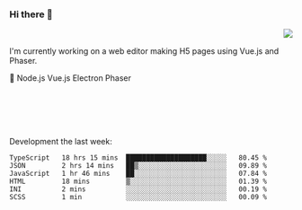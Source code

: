 ### Hi there 👋

<img align="right" src="https://github-readme-stats.vercel.app/api?username=jasonpanggo"/>

<br>
<p align="left">
I'm currently working on a web editor making H5 pages using Vue.js and Phaser.
</p>
<p align="left">
📖 Node.js Vue.js Electron Phaser
</p>
<br>
<br>
<br>
<br>

Development the last week:
<!--START_SECTION:waka-->

```text
TypeScript   18 hrs 15 mins  ████████████████████░░░░░   80.45 %
JSON         2 hrs 14 mins   ██▒░░░░░░░░░░░░░░░░░░░░░░   09.89 %
JavaScript   1 hr 46 mins    ██░░░░░░░░░░░░░░░░░░░░░░░   07.84 %
HTML         18 mins         ▒░░░░░░░░░░░░░░░░░░░░░░░░   01.39 %
INI          2 mins          ░░░░░░░░░░░░░░░░░░░░░░░░░   00.19 %
SCSS         1 min           ░░░░░░░░░░░░░░░░░░░░░░░░░   00.09 %
```

<!--END_SECTION:waka-->

<!--
**JASONPANGGO/jasonpanggo** is a ✨ _special_ ✨ repository because its `README.md` (this file) appears on your GitHub profile.

Here are some ideas to get you started:

- 🔭 I’m currently working on ...
- 🌱 I’m currently learning ...
- 👯 I’m looking to collaborate on ...
- 🤔 I’m looking for help with ...
- 💬 Ask me about ...
- 📫 How to reach me: ...
- 😄 Pronouns: ...
- ⚡ Fun fact: ...
-->
